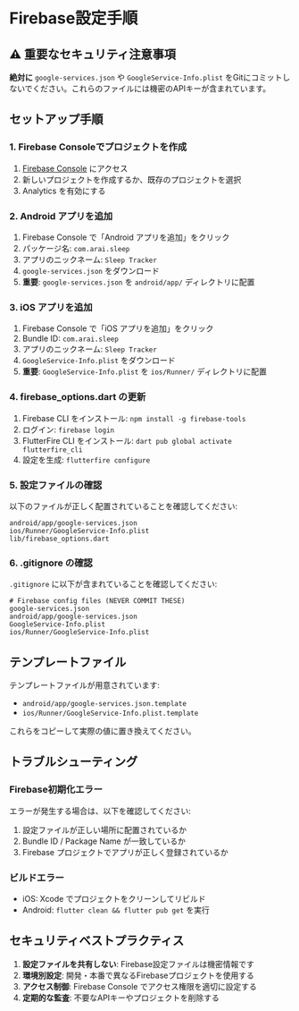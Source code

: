 # Firebase設定手順

## ⚠️ 重要なセキュリティ注意事項

**絶対に** `google-services.json` や `GoogleService-Info.plist` をGitにコミットしないでください。これらのファイルには機密のAPIキーが含まれています。

## セットアップ手順

### 1. Firebase Consoleでプロジェクトを作成

1. [Firebase Console](https://console.firebase.google.com/) にアクセス
2. 新しいプロジェクトを作成するか、既存のプロジェクトを選択
3. Analytics を有効にする

### 2. Android アプリを追加

1. Firebase Console で「Android アプリを追加」をクリック
2. パッケージ名: `com.arai.sleep`
3. アプリのニックネーム: `Sleep Tracker`
4. `google-services.json` をダウンロード
5. **重要**: `google-services.json` を `android/app/` ディレクトリに配置

### 3. iOS アプリを追加

1. Firebase Console で「iOS アプリを追加」をクリック
2. Bundle ID: `com.arai.sleep`
3. アプリのニックネーム: `Sleep Tracker`
4. `GoogleService-Info.plist` をダウンロード
5. **重要**: `GoogleService-Info.plist` を `ios/Runner/` ディレクトリに配置

### 4. firebase_options.dart の更新

1. Firebase CLI をインストール: `npm install -g firebase-tools`
2. ログイン: `firebase login`
3. FlutterFire CLI をインストール: `dart pub global activate flutterfire_cli`
4. 設定を生成: `flutterfire configure`

### 5. 設定ファイルの確認

以下のファイルが正しく配置されていることを確認してください:

```
android/app/google-services.json
ios/Runner/GoogleService-Info.plist
lib/firebase_options.dart
```

### 6. .gitignore の確認

`.gitignore` に以下が含まれていることを確認してください:

```
# Firebase config files (NEVER COMMIT THESE)
google-services.json
android/app/google-services.json
GoogleService-Info.plist
ios/Runner/GoogleService-Info.plist
```

## テンプレートファイル

テンプレートファイルが用意されています:

- `android/app/google-services.json.template`
- `ios/Runner/GoogleService-Info.plist.template`

これらをコピーして実際の値に置き換えてください。

## トラブルシューティング

### Firebase初期化エラー

エラーが発生する場合は、以下を確認してください:

1. 設定ファイルが正しい場所に配置されているか
2. Bundle ID / Package Name が一致しているか
3. Firebase プロジェクトでアプリが正しく登録されているか

### ビルドエラー

- iOS: Xcode でプロジェクトをクリーンしてリビルド
- Android: `flutter clean && flutter pub get` を実行

## セキュリティベストプラクティス

1. **設定ファイルを共有しない**: Firebase設定ファイルは機密情報です
2. **環境別設定**: 開発・本番で異なるFirebaseプロジェクトを使用する
3. **アクセス制御**: Firebase Console でアクセス権限を適切に設定する
4. **定期的な監査**: 不要なAPIキーやプロジェクトを削除する